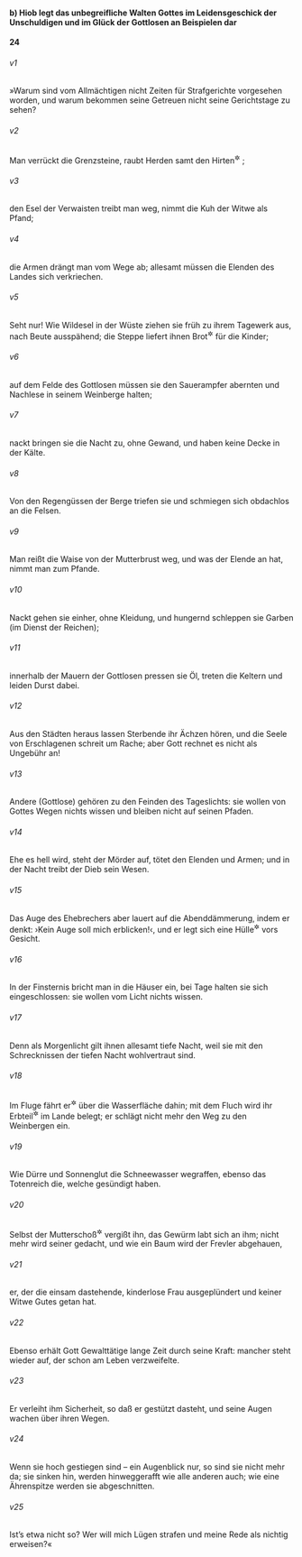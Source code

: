 #### b) Hiob legt das unbegreifliche Walten Gottes im Leidensgeschick der Unschuldigen und im Glück der Gottlosen an Beispielen dar

__24__

###### v1
»Warum sind vom Allmächtigen nicht Zeiten für Strafgerichte vorgesehen worden, und warum bekommen seine Getreuen nicht seine Gerichtstage zu sehen?

###### v2
Man verrückt die Grenzsteine, raubt Herden samt den Hirten<sup title="oder: und weidet sie als eigene">&#x2732;</sup>
;

###### v3
den Esel der Verwaisten treibt man weg, nimmt die Kuh der Witwe als Pfand;

###### v4
die Armen drängt man vom Wege ab; allesamt müssen die Elenden des Landes sich verkriechen.

###### v5
Seht nur! Wie Wildesel in der Wüste ziehen sie früh zu ihrem Tagewerk aus, nach Beute ausspähend; die Steppe liefert ihnen Brot<sup title="= Nahrung">&#x2732;</sup>
 für die Kinder;

###### v6
auf dem Felde des Gottlosen müssen sie den Sauerampfer abernten und Nachlese in seinem Weinberge halten;

###### v7
nackt bringen sie die Nacht zu, ohne Gewand, und haben keine Decke in der Kälte.

###### v8
Von den Regengüssen der Berge triefen sie und schmiegen sich obdachlos an die Felsen.

###### v9
Man reißt die Waise von der Mutterbrust weg, und was der Elende an hat, nimmt man zum Pfande.

###### v10
Nackt gehen sie einher, ohne Kleidung, und hungernd schleppen sie Garben (im Dienst der Reichen);

###### v11
innerhalb der Mauern der Gottlosen pressen sie Öl, treten die Keltern und leiden Durst dabei.

###### v12
Aus den Städten heraus lassen Sterbende ihr Ächzen hören, und die Seele von Erschlagenen schreit um Rache; aber Gott rechnet es nicht als Ungebühr an!


###### v13
Andere (Gottlose) gehören zu den Feinden des Tageslichts: sie wollen von Gottes Wegen nichts wissen und bleiben nicht auf seinen Pfaden.

###### v14
Ehe es hell wird, steht der Mörder auf, tötet den Elenden und Armen; und in der Nacht treibt der Dieb sein Wesen.

###### v15
Das Auge des Ehebrechers aber lauert auf die Abenddämmerung, indem er denkt: ›Kein Auge soll mich erblicken!‹, und er legt sich eine Hülle<sup title="oder: Maske">&#x2732;</sup>
 vors Gesicht.

###### v16
In der Finsternis bricht man in die Häuser ein, bei Tage halten sie sich eingeschlossen: sie wollen vom Licht nichts wissen.

###### v17
Denn als Morgenlicht gilt ihnen allesamt tiefe Nacht, weil sie mit den Schrecknissen der tiefen Nacht wohlvertraut sind.


###### v18
Im Fluge fährt er<sup title="d.h. der Frevler">&#x2732;</sup>
 über die Wasserfläche dahin; mit dem Fluch wird ihr Erbteil<sup title="oder: Grundbesitz">&#x2732;</sup>
 im Lande belegt; er schlägt nicht mehr den Weg zu den Weinbergen ein.

###### v19
Wie Dürre und Sonnenglut die Schneewasser wegraffen, ebenso das Totenreich die, welche gesündigt haben.

###### v20
Selbst der Mutterschoß<sup title="= die Mutter">&#x2732;</sup>
 vergißt ihn, das Gewürm labt sich an ihm; nicht mehr wird seiner gedacht, und wie ein Baum wird der Frevler abgehauen,

###### v21
er, der die einsam dastehende, kinderlose Frau ausgeplündert und keiner Witwe Gutes getan hat.


###### v22
Ebenso erhält Gott Gewalttätige lange Zeit durch seine Kraft: mancher steht wieder auf, der schon am Leben verzweifelte.

###### v23
Er verleiht ihm Sicherheit, so daß er gestützt dasteht, und seine Augen wachen über ihren Wegen.

###### v24
Wenn sie hoch gestiegen sind – ein Augenblick nur, so sind sie nicht mehr da; sie sinken hin, werden hinweggerafft wie alle anderen auch; wie eine Ährenspitze werden sie abgeschnitten.


###### v25
Ist’s etwa nicht so? Wer will mich Lügen strafen und meine Rede als nichtig erweisen?«